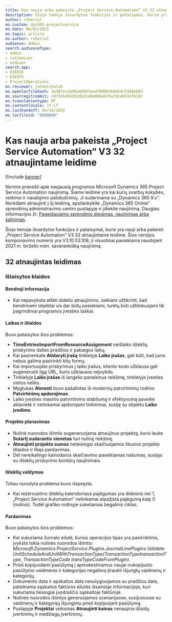 ```yaml
---
title: Kas nauja arba pakeista „Project Service Automation“ V3 32 atnaujintame leidime
description: Šioje temoje išvardytos funkcijos ir pataisymai, kurie yra pasiekiami „Project Service Automation“ V3 32 atnaujintame leidime.
author: ruhercul
ms.custom: dyn365-projectservice
ms.date: 06/01/2021
ms.topic: article
ms.author: ruhercul
audience: Admin
search.audienceType:
- admin
- customizer
- enduser
search.app:
- D365CE
- D365PS
- ProjectOperations
ms.reviewer: johnmichalak
ms.openlocfilehash: 3ad87eceb90a48997aadf00803b8d14c5108eb83
ms.sourcegitcommit: c0792bd65d92db25e0e8864879a19c4b93efb10c
ms.translationtype: MT
ms.contentlocale: lt-LT
ms.lasthandoff: 04/14/2022
ms.locfileid: "8580098"
---
```

# <a name="whats-new-or-changed-in-project-service-automation-update-release-32-v3"></a>Kas nauja arba pakeista „Project Service Automation“ V3 32 atnaujintame leidime

[!include [banner](../includes/psa-now-project-operations.md)]

Norime pranešti apie naujausią programos Microsoft Dynamics 365 Project Service Automation naujinimą. Šiame leidime yra kai kurių svarbių kokybės, veikimo ir naudojimo patobulinimų. Ji suderinama su „Dynamics 365 9.x“. Norėdami atnaujinti į šį leidimą, apsilankykite „Dynamics 365 Online“ sprendimų administravimo centro puslapyje ir įdiekite naujinimą. Daugiau informacijos žr. [Pageidaujamo sprendimo diegimas, naujinimas arba šalinimas](/power-platform/admin/install-remove-preferred-solution).

Šioje temoje išvardytos funkcijos ir pataisymai, kurie yra nauji arba pakeisti „Project Service Automation“ V3 32 atnaujintame leidime. Šios versijos komponavimo numeris yra V3.10.53.108; ji visuotinai pasiekiama naudojant 2021 m. birželio mėn. savarankišką naujinimą.

## <a name="update-release-32"></a>32 atnaujintas leidimas

### <a name="bug-fixes"></a>Ištaisytos klaidos

#### <a name="general"></a>Bendroji informacija

- Kai nepavyksta atlikti didelio atnaujinimo, siekiant užtikrinti, kad bendrinami objektai vis dar būtų pasiekiami, turėtų būti užblokuojami tik pagrindiniai programos įvesties taškai.

#### <a name="time-and-expense"></a>Laikas ir išlaidos

Buvo pataisytos šios problemos:

- **TimeEntriesImportFromResourceAssignment** neišlaiko išteklių priskyrimo dalies pradžios ir pabaigos laikų.
- Kai pasirenkate **Atidaryti įrašą** tinklelyje **Laiko įrašas**, gali būti, kad jums nebus galima pasirinkti kitų formų.
- Kai importuojate priskyrimus į laiko įrašus, kliento kodo užklausa gali sugeneruoti ilgą URL, kuris užklausos neįvykdo.
- Tinklelyje **Laiko įrašas** iš langelio panaikinus reikšmę, tinklelyje įvesties vietos neliks.
- Mygtukas **Atmesti** buvo pašalintas iš modernių patvirtinimų rodinio **Patvirtinimų apdorojimas**.
- Laiko įvesties masinio patvirtinimo stabilumą ir efektyvumą paveikė aklavietė ir netinkamai apdorojami tinkinimai, susiję su objektu **Laiko įvedimo**.

#### <a name="project-planning"></a>Projekto planavimas

- Nulinė nuorodos išimtis sugeneruojama atnaujinus projektą, kuris lauke **Sutartį sudarantis vienetas** turi nulinę reikšmę.
- **Atnaujinti projekto sumas** neteisingai skaičiuojamos likusios projekto išlaidos ir likęs pardavimas.
- Dėl nereikalingo kainodaros skaičiavimo paveikiamas našumas, susijęs su išteklių priskyrimo kontūrų naujinimais.

#### <a name="resource-management"></a>Išteklių valdymas

Toliau nurodyta problema buvo išspręsta.

- Kai rezervuotino išteklių kalendoriaus pajėgumas yra didesnis nei 1, „Project Service Automation“ netinkamai atpažįsta pajėgumą kaip 0 (nulinis). Todėl grafiko rodinyje sukeliamas begalinis ciklas.

#### <a name="sales"></a>Pardavimas

Buvo pataisytos šios problemos:

- Kai sukuriama žurnalo eilutė, kurios operacijos tipas yra pasirinktinis, įvyksta tokia nulinės nuorodos išimtis: *Microsoft.Dynamics.ProjectService.Plugins.JournalLinePlugins.ValidateUnitScheduleAndUnitWithTransactionType(TransactionTypetransactionType, TransactionTypeCode transTypeCodeFromPlugin)*.
- Prieš kopijuodami pasiūlymą į apmokestinamus naujai nukopijuoto pasiūlymo vaidmenis ir kategorijas negalima įtraukti išjungtų vaidmenų ir kategorijų.
- Dokumento data ir apskaitos data nesulygiuojamos su pradžios data, pateikiama sąskaitos faktūros eilutės išsamioje informacijoje, kuri sukuriama tiesiogiai juodraščio sąskaitoje faktūroje.
- Nulinės nuorodos išimtys generuojamos scenarijuose, susijusiuose su vaidmenų ir kategorijų išjungimu prieš kopijuojant pasiūlymą.
- Puslapyje **Projektai** veiksmas **Atnaujinti kainas** nenaujina išlaidų įvertinimų ir medžiagų įvertinimų.
